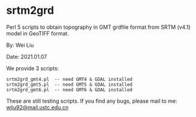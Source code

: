 # srtm2grd

Perl 5 scripts to obtain topography in GMT grdfile format from SRTM (v4.1) model in GeoTIFF format.

By: Wei Liu

Date: 2021.01.07

We provide 3 scripts:

```
srtm2grd_gmt4.pl  -- need GMT4 & GDAL installed
srtm2grd_gmt5.pl  -- need GMT5 & GDAL installed
srtm2grd_gmt6.pl  -- need GMT6 & GDAL installed
```

These are still testing scripts. If you find any bugs, please mail to me: wliu92@mail.ustc.edu.cn
